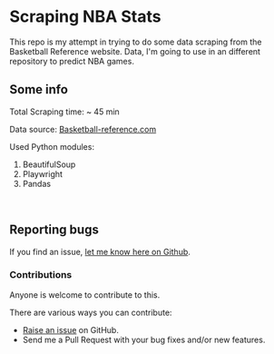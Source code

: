 # Scraping NBA Stats

This repo is my attempt in trying to do some data scraping from the Basketball Reference website. Data, I'm going to use in an different repository to predict NBA games.


## Some info
Total Scraping time: ~ 45 min

Data source: [Basketball-reference.com](https://www.basketball-reference.com)

Used Python modules: 
1. BeautifulSoup
2. Playwright
3. Pandas

<br>

## Reporting bugs

If you find an issue, [let me know here on Github](https://github.com/thijswillemmoens/scraping_nba_stats/issues/new).
<br>

### Contributions

Anyone is welcome to contribute to this.

There are various ways you can contribute:

-   [Raise an issue](https://github.com/thijswillemmoens/scraping_nba_stats/issues) on GitHub.
-   Send me a Pull Request with your bug fixes and/or new features.
